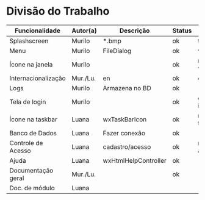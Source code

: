 ﻿Divisão do Trabalho
===================

| Funcionalidade      | Autor(a) | Descrição            | Status | Extras           | Status |
|---------------------|----------|----------------------|--------|------------------|--------|
| Splashscreen        | Murilo   | *.bmp                | ok     | tempo            | ok     |
| Menu                | Murilo   | FileDialog           | ok     | wxFontDialog     |        |
| Ícone na janela     |	Murilo   |                      | ok     | ícones variados  | ok     |
| Internacionalização | Mur./Lu. | en                   | ok     | es/pt/fr         |        |
| Logs                | Murilo   | Armazena no BD       | ok     |                  |        |
| Tela de login       | Murilo   |                      | ok     | escolher idioma  | ok     |
| Ícone na taskbar    | Luana    | wxTaskBarIcon        | ok     | minimizar tela   | ok     |
| Banco de Dados      | Luana    | Fazer conexão        | ok     |                  |        |
| Controle de Acesso  | Luana    | cadastro/acesso      | ok     | níveis de acesso | ok     |
| Ajuda               | Luana    | wxHtmlHelpController | ok     |                  |        |
| Documentação geral  | Mur./Lu. |                      | ok     |                  |        |
| Doc. de módulo      | Luana    |                      |        |                  |        |
